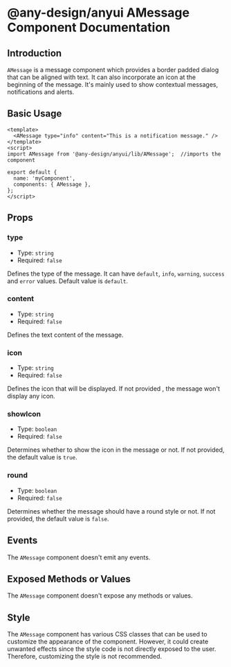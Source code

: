 # @any-design/anyui AMessage Component Documentation

## Introduction

`AMessage` is a message component which provides a border padded dialog that can be aligned with text. It can also incorporate an icon at the beginning of the message. It's mainly used to show contextual messages, notifications and alerts.

## Basic Usage

```vue
<template>
  <AMessage type="info" content="This is a notification message." />
</template>
<script>
import AMessage from '@any-design/anyui/lib/AMessage';  //imports the component

export default {
  name: 'myComponent',
  components: { AMessage },
};
</script>
```

## Props

### type

- Type: `string`
- Required: `false`

Defines the type of the message. It can have `default`, `info`, `warning`, `success` and `error` values. Default value is `default`.

### content

- Type: `string`
- Required: `false`

Defines the text content of the message.

### icon

- Type: `string`
- Required: `false`

Defines the icon that will be displayed. If not provided , the message won't display any icon.

### showIcon

- Type: `boolean`
- Required: `false`

Determines whether to show the icon in the message or not. If not provided, the default value is `true`.

### round

- Type: `boolean`
- Required: `false`

Determines whether the message should have a round style or not. If not provided, the default value is `false`.

## Events

The `AMessage` component doesn't emit any events.

## Exposed Methods or Values

The `AMessage` component doesn't expose any methods or values.

## Style

The `AMessage` component has various CSS classes that can be used to customize the appearance of the component. However, it could create unwanted effects since the style code is not directly exposed to the user. Therefore, customizing the style is not recommended.